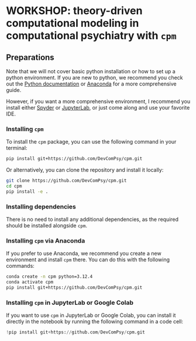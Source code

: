 # WORKSHOP: theory-driven computational modeling in computational psychiatry with `cpm`

## Preparations

Note that we will not cover basic python installation or how to set up a python environment. If you are new to python, we recommend you check out the [Python documentation](https://docs.python.org/3/tutorial/index.html) or [Anaconda](https://www.anaconda.com/docs/getting-started/getting-started) for a more comprehensive guide.

However, if you want a more comprehensive environment, I recommend you install either [Spyder](https://www.spyder-ide.org) or [JupyterLab](https://jupyter.org/), or just come along and use your favorite IDE.

### Installing `cpm`

To install the `cpm` package, you can use the following command in your terminal:

```bash
pip install git+https://github.com/DevComPsy/cpm.git
```

Or alternatively, you can clone the repository and install it locally:

```bash
git clone https://github.com/DevComPsy/cpm.git
cd cpm
pip install -e .
```

### Installing dependencies

There is no need to install any additional dependencies, as the required should be installed alongside `cpm`.

### Installing `cpm` via Anaconda

If you prefer to use Anaconda, we recommend you create a new environment and install `cpm` there. You can do this with the following commands:

```bash
conda create -n cpm python=3.12.4
conda activate cpm
pip install git+https://github.com/DevComPsy/cpm.git
```

### Installing `cpm` in JupyterLab or Google Colab

If you want to use `cpm` in JupyterLab or Google Colab, you can install it directly in the notebook by running the following command in a code cell:

```python
!pip install git+https://github.com/DevComPsy/cpm.git
```
